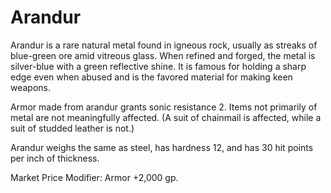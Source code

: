 # Arandur

Arandur is a rare natural metal found in igneous rock, usually as streaks of blue-green ore amid vitreous glass. When refined and forged, the metal is silver-blue with a green reflective shine. It is famous for holding a sharp edge even when abused and is the favored material for making keen weapons.

Armor made from arandur grants sonic resistance 2. Items not primarily of metal are not meaningfully affected. (A suit of chainmail is affected, while a suit of studded leather is not.)

Arandur weighs the same as steel, has hardness 12, and has 30 hit points per inch of thickness.

Market Price Modifier: Armor +2,000 gp.